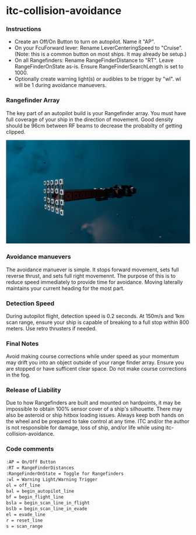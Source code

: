 # itc-collision-avoidance

### Instructions
- Create an Off/On Button to turn on autopilot. Name it "AP".
- On your FcuForward lever: Rename LeverCenteringSpeed to "Cruise". (Note: this is a common button on most ships. It may already be setup.)
- On all Rangefinders: Rename RangeFinderDistance to "RT". Leave RangeFinderOnState as-is. Ensure RangeFinderSearchLength is set to 1000.
- Optionally create warning light(s) or audibles to be trigger by "wl". wl will be 1 during avoidance manuevers.

### Rangefinder Array
The key part of an autopilot build is your Rangefinder array. You must have full coverage of your ship in the direction of movement. Good density should be 96cm between RF beams to decrease the probabilty of getting clipped.

![nite runner mk2b](./niterunnermk2b.jpg)

### Avoidance manuevers
The avoidance manuever is simple. It stops forward movement, sets full reverse thrust, and sets full right movemennt. The purpose of this is to reduce speed immediately to provide time for avoidance. Moving laterally maintains your current heading for the most part.

### Detection Speed
During autopilot flight, detection speed is 0.2 seconds. At 150m/s and 1km scan range, ensure your ship is capable of breaking to a full stop within 800 meters. Use retro thrusters if needed.

### Final Notes
Avoid making course corrections while under speed as your momentum may drift you into an object outside of your range finder array. Ensure you are stopped or have sufficent clear space. Do not make course corrections in the fog.

### Release of Liability
Due to how Rangefinders are built and mounted on hardpoints, it may be impossible to obtain 100% sensor cover of a ship's silhouette. There may also be asteroid or ship hitbox loading issues. Always keep both hands on the wheel and be prepared to take control at any time. ITC and/or the author is not responsible for damage, loss of ship, and/or life while using itc-collision-avoidance.

### Code comments
```
:AP = On/Off Button
:RT = RangeFinderDistances
:RangeFinderOnState = Toggle for Rangefinders
:wl = Warning Light/Warning Trigger
ol = off_line
bal = begin_autopilot_line
bf = begin_flight_line
bsla = begin_scan_line_in_flight
bslb = begin_scan_line_in_evade
el = evade_line
r = reset_line
s = scan_range
```